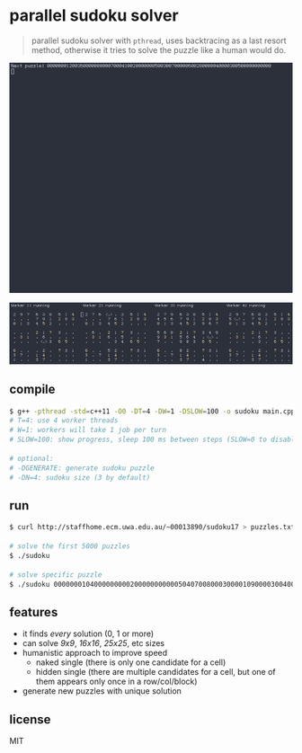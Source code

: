 # parallel sudoku solver

> parallel sudoku solver with `pthread`, uses backtracing as a last resort method,
  otherwise it tries to solve the puzzle like a human would do.

![example](example.gif)

![example](workers.gif)

## compile

```sh
$ g++ -pthread -std=c++11 -O0 -DT=4 -DW=1 -DSLOW=100 -o sudoku main.cpp
# T=4: use 4 worker threads
# W=1: workers will take 1 job per turn
# SLOW=100: show progress, sleep 100 ms between steps (SLOW=0 to disable progress display)

# optional:
# -DGENERATE: generate sudoku puzzle
# -DN=4: sudoku size (3 by default)
```

## run

```sh
$ curl http://staffhome.ecm.uwa.edu.au/~00013890/sudoku17 > puzzles.txt

# solve the first 5000 puzzles
$ ./sudoku

# solve specific puzzle
$ ./sudoku 000000010400000000020000000000050407008000300001090000300400200050100000000806000
```

## features

- it finds *every* solution (0, 1 or more)
- can solve *9x9*, *16x16*, *25x25*, etc sizes
- humanistic approach to improve speed
  - naked single (there is only one candidate for a cell)
  - hidden single (there are multiple candidates for a cell, but one of them appears only once in a row/col/block)
- generate new puzzles with unique solution

## license

MIT
